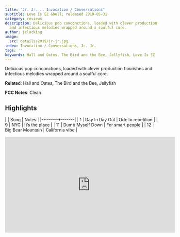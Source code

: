 ```yaml
---
title: 'Jr. Jr. :: Invocation / Conversations'
subtitle: Love Is EZ &bull; released 2019-05-31
category: reviews
description: Delicious pop conconctions, loaded with clever production flourishes
  and infectious melodies wrapped around a soulful core.
author: jclacking
image:
  src: details/2019/jr-jr.jpg
index: Invocation / Conversations, Jr. Jr.
tags: ''
keywords: Hall and Oates, The Bird and the Bee, Jellyfish, Love Is EZ
---
```

Delicious pop conconctions, loaded with clever production flourishes and infectious melodies wrapped around a soulful core.<!--more-->

**Related**: Hall and Oates, The Bird and the Bee, Jellyfish

**FCC Notes**: Clean

## Highlights

| | Song | Notes |
|-+------+-------|
| 1 | Day In Day Out | Ode to repetition |
| 9 | NYC | It’s the place |
| 11 | Dumb Myself Down | For smart people |
| 12 | Big Bear Mountain | California vibe |

<div class="tlo-detail-video"><iframe width="560" height="315" src="https://www.youtube.com/embed/fU3WoD13IdE" frameborder="0" allow="autoplay; encrypted-media" allowfullscreen></iframe></div>

